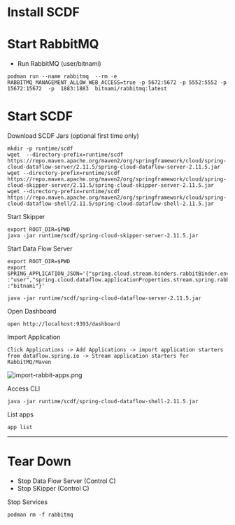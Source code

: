 # Install SCDF

# Start RabbitMQ


- Run RabbitMQ (user/bitnami)
```shell
podman run --name rabbitmq  --rm -e RABBITMQ_MANAGEMENT_ALLOW_WEB_ACCESS=true -p 5672:5672 -p 5552:5552 -p 15672:15672  -p  1883:1883  bitnami/rabbitmq:latest 
```


# Start SCDF


Download SCDF Jars (optional first time only)

```shell
mkdir -p runtime/scdf
wget  --directory-prefix=runtime/scdf https://repo.maven.apache.org/maven2/org/springframework/cloud/spring-cloud-dataflow-server/2.11.5/spring-cloud-dataflow-server-2.11.5.jar
wget --directory-prefix=runtime/scdf https://repo.maven.apache.org/maven2/org/springframework/cloud/spring-cloud-skipper-server/2.11.5/spring-cloud-skipper-server-2.11.5.jar
wget --directory-prefix=runtime/scdf https://repo.maven.apache.org/maven2/org/springframework/cloud/spring-cloud-dataflow-shell/2.11.5/spring-cloud-dataflow-shell-2.11.5.jar
```


Start Skipper
```shell
export ROOT_DIR=$PWD
java -jar runtime/scdf/spring-cloud-skipper-server-2.11.5.jar
```


Start Data Flow Server
```shell
export ROOT_DIR=$PWD 
export SPRING_APPLICATION_JSON='{"spring.cloud.stream.binders.rabbitBinder.environment.spring.rabbitmq.username":"user","spring.cloud.stream.binders.rabbitBinder.environment.spring.rabbitmq.password":"bitnami","spring.rabbitmq.username":"user","spring.rabbitmq.password":"bitnami","spring.cloud.dataflow.applicationProperties.stream.spring.rabbitmq.username" :"user","spring.cloud.dataflow.applicationProperties.stream.spring.rabbitmq.password" :"bitnami"}'

java -jar runtime/scdf/spring-cloud-dataflow-server-2.11.5.jar
```


Open Dashboard

```shell
open http://localhost:9393/dashboard
```


Import Application

    Click Applications -> Add Applications -> import application starters from dataflow.spring.io -> Stream application starters for RabbitMQ/Maven

![import-rabbit-apps.png](img/import-rabbit-apps.png)


Access CLI

```shell
java -jar runtime/scdf/spring-cloud-dataflow-shell-2.11.5.jar
```

List apps

```shell
app list
```

-----------------------
# Tear Down

- Stop Data Flow Server (Control C)
- Stop SKipper (Control C)

Stop Services

```shell
podman rm -f rabbitmq 
```